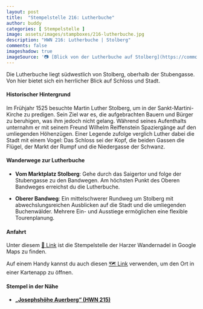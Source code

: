```yaml
---
layout: post
title:  "Stempelstelle 216: Lutherbuche"
author: buddy
categories: [ Stempelstelle ]
image: assets/images/stampboxes/216-lutherbuche.jpg
description: "HWN 216: Lutherbuche | Stolberg"
comments: false
imageshadow: true
imageSource: '📷 [Blick von der Lutherbuche auf Stolberg](https://commons.wikimedia.org/wiki/File:Blick_von_der_Lutherbuche_auf_Stolberg.JPG) von <a href="//commons.wikimedia.org/wiki/User:Olaf2" title="User:Olaf2">Olaf Meister</a> unter Lizenz [CC BY-SA 3.0](https://creativecommons.org/licenses/by-sa/3.0)'
---
```


Die Lutherbuche liegt südwestlich von Stolberg, oberhalb der Stubengasse. Von hier bietet sich ein herrlicher Blick auf Schloss und Stadt. 

#### Historischer Hintergrund

Im Frühjahr 1525 besuchte Martin Luther Stolberg, um in der Sankt-Martini-Kirche zu predigen. Sein Ziel war es, die aufgebrachten Bauern und Bürger zu beruhigen, was ihm jedoch nicht gelang. Während seines Aufenthalts unternahm er mit seinem Freund Wilhelm Reiffenstein Spaziergänge auf den umliegenden Höhenzügen. Einer Legende zufolge verglich Luther dabei die Stadt mit einem Vogel: Das Schloss sei der Kopf, die beiden Gassen die Flügel, der Markt der Rumpf und die Niedergasse der Schwanz. 

#### Wanderwege zur Lutherbuche

- **Vom Marktplatz Stolberg**: Gehe durch das Saigertor und folge der Stubengasse zu den Bandwegen. Am höchsten Punkt des Oberen Bandweges erreichst du die Lutherbuche. 

- **Oberer Bandweg**: Ein mittelschwerer Rundweg um Stolberg mit abwechslungsreichen Ausblicken auf die Stadt und die umliegenden Buchenwälder. Mehrere Ein- und Ausstiege ermöglichen eine flexible Tourenplanung. 

#### Anfahrt

Unter diesem [📍 Link](https://www.google.com/maps/dir/?api=1&origin=&destination=51.57180%2C%2010.95271) ist die Stempelstelle der Harzer Wandernadel in Google Maps zu finden.

<div class="android-only">
  Auf einem Handy kannst du auch diesen 
  <a href="geo:51.57180,10.95271">🗺️ Link</a> 
  verwenden, um den Ort in einer Kartenapp zu öffnen.
  <p></p>
</div>

#### Stempel in der Nähe

- [**„Josephshöhe Auerberg“ (HWN 215)**](/stempelstelle-215-josephshoehe-auerberg)
